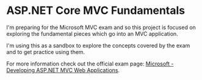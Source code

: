 # ASP.NET Core MVC Fundamentals

I'm preparing for the Microsoft MVC exam and so this project is focused on exploring the fundamental pieces which go into an MVC application. 

I'm using this as a sandbox to explore the concepts covered by the exam and to get practice using them.

For more information check out the official exam page: [Microsoft - Developing ASP.NET MVC Web Applications](https://www.microsoft.com/en-us/learning/exam-70-486.aspx).